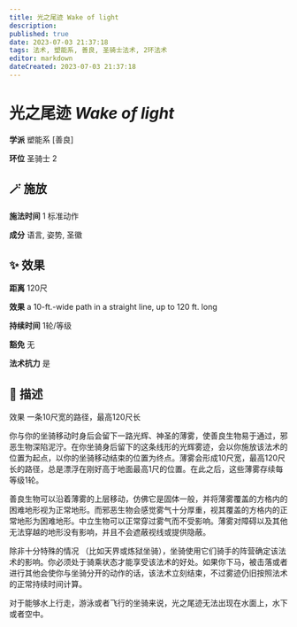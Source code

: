 ```yaml
---
title: 光之尾迹 Wake of light
description: 
published: true
date: 2023-07-03 21:37:18
tags: 法术, 塑能系, 善良, 圣骑士法术, 2环法术
editor: markdown
dateCreated: 2023-07-03 21:37:18
---
```


# **光之尾迹** *Wake of light*

**学派** 塑能系 \[善良\] 

**环位** 圣骑士 2

## 🪄 施放

**施法时间** 1 标准动作

**成分** 语言, 姿势, 圣徽

## ✨ 效果  

**距离** 120尺 

**效果** a 10-ft.-wide path in a straight line, up to 120 ft. long 

**持续时间** 1轮/等级 

**豁免** 无

**法术抗力** 是

## 📖 描述

效果              一条10尺宽的路径，最高120尺长

你与你的坐骑移动时身后会留下一路光辉、神圣的薄雾，使善良生物易于通过，邪恶生物深陷泥泞。在你坐骑身后留下的这条线形的光辉雾迹，会以你施放该法术的位置为起点，以你的坐骑移动结束的位置为终点。薄雾会形成10尺宽，最高120尺长的路径，总是漂浮在刚好高于地面最高1尺的位置。在此之后，这些薄雾存续每等级1轮。

善良生物可以沿着薄雾的上层移动，仿佛它是固体一般，并将薄雾覆盖的方格内的困难地形视为正常地形。而邪恶生物会感觉雾气十分厚重，视其覆盖的方格内的正常地形为困难地形。中立生物可以正常穿过雾气而不受影响。薄雾对障碍以及其他无法穿越的地形没有影响，并且不会遮蔽视线或提供隐蔽。

除非十分特殊的情况 （比如天界或炼狱坐骑），坐骑使用它们骑手的阵营确定该法术的影响。你必须处于骑乘状态才能享受该法术的好处。如果你下马，被击落或者进行其他会使你与坐骑分开的动作的话，该法术立刻结束，不过雾迹仍旧按照法术的正常持续时间计算。

对于能够水上行走，游泳或者飞行的坐骑来说，光之尾迹无法出现在水面上，水下或者空中。
    